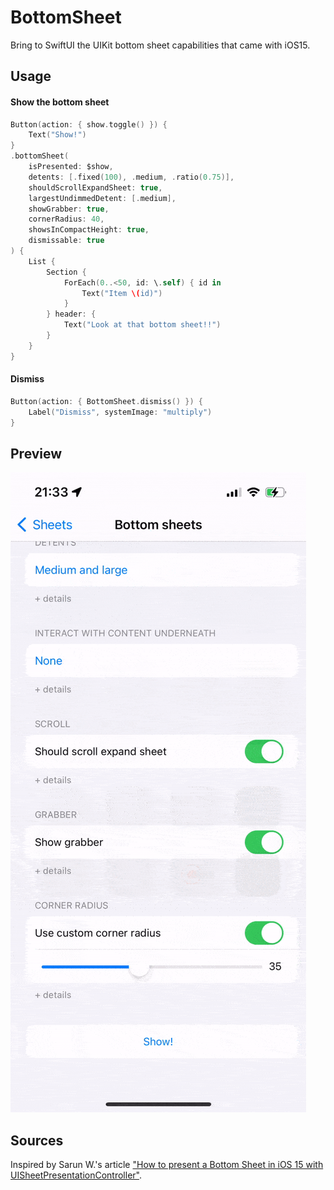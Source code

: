# BottomSheet

Bring to SwiftUI the UIKit bottom sheet capabilities that came with iOS15.

## Usage

#### Show the bottom sheet

``` swift
Button(action: { show.toggle() }) {
    Text("Show!")
}
.bottomSheet(
    isPresented: $show,
    detents: [.fixed(100), .medium, .ratio(0.75)],
    shouldScrollExpandSheet: true,
    largestUndimmedDetent: [.medium],
    showGrabber: true,
    cornerRadius: 40,
    showsInCompactHeight: true,
    dismissable: true
) {
    List {
        Section {
            ForEach(0..<50, id: \.self) { id in
                Text("Item \(id)")
            }
        } header: {
            Text("Look at that bottom sheet!!")
        }
    }
}
```

#### Dismiss

``` swift
Button(action: { BottomSheet.dismiss() }) {
    Label("Dismiss", systemImage: "multiply")
}
```

## Preview

![Bottom sheet](./bottomsheet.gif)

## Sources

Inspired by Sarun W.'s article ["How to present a Bottom Sheet in iOS 15 with UISheetPresentationController"](https://sarunw.com/posts/bottom-sheet-in-ios-15-with-uisheetpresentationcontroller/).

